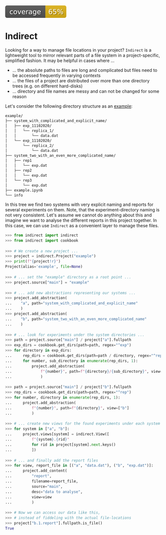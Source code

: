 [![Code Coverage](https://raw.githubusercontent.com/janjoswig/Indirect/master/badges/coverage.svg)](https://github.com/janjoswig/Indirect)


# Indirect

Looking for a way to manage file locations in your project? `Indirect`
is a lightweight tool to mirror relevant parts of a file system in a
project-specific, simplified fashion. It may be helpful in cases where
...

  - ... the absolute paths to files are long and complicated but files
    need to be accessed frequently in varying contexts
  - ... the files of a project are distributed over more than one
    directory trees (e.g. on different hard-disks)
  - ... directory and file names are messy and can not be changed for
    some reason

Let's consider the following directory structure as an [example](example/):

```
example/
├── system_with_complicated_and_explicit_name/
│   ├── exp_11102020/
│   │   └── replica_1/
│   │       └── data.dat
│   └── exp_11102020/
│       └── replica_2/
│           └── data.dat
├── system_two_with_an_even_more_complicated_name/
│   ├── rep1
│   │   └── exp.dat
│   ├── rep2
│   │   └── exp.dat
│   └── rep3
│       └── exp.dat
├── example.ipynb
└── info
```

In this tree we find two systems with very explicit naming and reports
for several experiments on them. Note, that the experiment-directory
naming is not very consistent. Let's assume we cannot do anything about
this and imagine we want to analyse the different reports in this
project together. In this case, we can use `Indirect` as a convenient
layer to manage these files.

```python
>>> from indirect import indirect
>>> from indirect import cookbook

>>> # We create a new project ...
>>> project = indirect.Project("example")
>>> print(f"{project!r}")
Project(alias='example', file=None)

>>> # ... set the "example" directory as a root point ...
>>> project.source["main"] = "example"

>>> # ... add new abstractions representing our systems ...
>>> project.add_abstraction(
...    "a", path="system_with_complicated_and_explicit_name"
...    )
>>> project.add_abstraction(
...    "b", path="system_two_with_an_even_more_complicated_name"
...    )

>>> # ... look for experiments under the system directories ... 
>>> path = project.source["main"] / project["a"].fullpath
>>> exp_dirs = cookbook.get_dirs(path=path, regex="^exp")
>>> for directory in exp_dirs:
...     rep_dirs = cookbook.get_dirs(path=path / directory, regex="^replica")
...     for number, sub_directory in enumerate(rep_dirs, 1):
...         project.add_abstraction(
...             f"{number}", path=f"{directory}/{sub_directory}", view=["a"]
...             )

>>> path = project.source["main"] / project["b"].fullpath
>>> rep_dirs = cookbook.get_dirs(path=path, regex="^rep")
>>> for number, directory in enumerate(rep_dirs, 1):
...     project.add_abstraction(
...         f"{number}", path=f"{directory}", view=["b"]
...         )

>>> # ... create new views for the found experiments under each system ...
>>> for system in ["a", "b"]:
...     project.views[system] = indirect.View([
...         f"{system}.{rid}"
...         for rid in project[system].next.keys()
...         ])

>>> # ... and finally add the report files
>>> for view, report_file in [("a", "data.dat"), ("b", "exp.dat")]:
...     project.add_content(
...         "report",
...         filename=report_file,
...         source="main",
...         desc="data to analyse",
...         view=view
...         )

>>> # Now we can access our data like this,
>>> # instead of fiddeling with the actual file-locations
>>> project["b.1.report"].fullpath.is_file()
True

```

